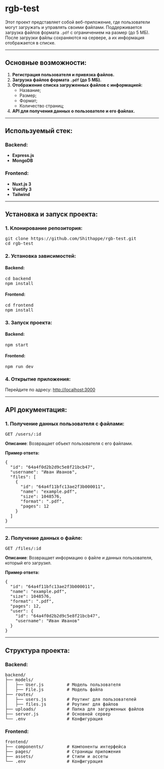# rgb-test

<p>Этот проект представляет собой веб-приложение, где пользователи могут загружать и управлять своими файлами. Поддерживается загрузка файлов формата <code>.pdf</code> с ограничением на размер (до 5 МБ). После загрузки файлы сохраняются на сервере, а их информация отображается в списке.</p>
<hr>
<h2>Основные возможности:</h2>
<ol>
   <li><strong>Регистрация пользователя и привязка файлов.</strong></li>
   <li><strong>Загрузка файлов формата <code>.pdf</code> (до 5 МБ).</strong></li>
   <li>
      <strong>Отображение списка загруженных файлов с информацией:</strong>
      <ul>
         <li>Название;</li>
         <li>Размер;</li>
         <li>Формат;</li>
         <li>Количество страниц;</li>
      </ul>
   </li>
   <li><strong>API для получения данных о пользователе и его файлах.</strong></li>
</ol>
<hr>
<h2>Используемый стек:</h2>
<h3>Backend:</h3>
<ul>
   <li><strong>Express.js</strong></li>
   <li><strong>MongoDB</strong></li>
</ul>
<h3>Frontend:</h3>
<ul>
   <li><strong>Nuxt.js 3</strong></li>
   <li><strong>Vuetify 3</strong></li>
   <li><strong>Tailwind</strong></li>
</ul>
<hr>
<h2>Установка и запуск проекта:</h2>
<h3>1. Клонирование репозитория:</h3>
<pre>
git clone https://github.com/Shithappe/rgb-test.git
cd rgb-test
</pre>
<h3>2. Установка зависимостей:</h3>
<h4>Backend:</h4>
<pre>
cd backend
npm install
</pre>
<h4>Frontend:</h4>
<pre>
cd frontend
npm install
</pre>
<h3>3. Запуск проекта:</h3>
<h4>Backend:</h4>
<pre>
npm start
</pre>
<h4>Frontend:</h4>
<pre>
npm run dev
</pre>
<h3>4. Открытие приложения:</h3>
<p>Перейдите по адресу: <a href="http://localhost:3000">http://localhost:3000</a></p>
<hr>
<h2>API документация:</h2>
<h3><strong>1. Получение данных пользователя с файлами:</strong></h3>
<pre>
GET /users/:id
</pre>
<p><strong>Описание</strong>: Возвращает объект пользователя с его файлами.</p>
<p><strong>Пример ответа:</strong></p>
<pre>
{
  "id": "64a4f0d2b2d9c5e8f21bcb47",
  "username": "Иван Иванов",
  "files": [
    {
      "id": "64a4f11bfc13ae2f3b000011",
      "name": "example.pdf",
      "size": 1048576,
      "format": ".pdf",
      "pages": 12
    }
  ]
}
</pre>
<hr>
<h3><strong>2. Получение данных о файле:</strong></h3>
<pre>
GET /files/:id
</pre>
<p><strong>Описание</strong>: Возвращает информацию о файле и данных пользователя, который его загрузил.</p>
<p><strong>Пример ответа:</strong></p>
<pre>
{
  "id": "64a4f11bfc13ae2f3b000011",
  "name": "example.pdf",
  "size": 1048576,
  "format": ".pdf",
  "pages": 12,
  "user": {
    "id": "64a4f0d2b2d9c5e8f21bcb47",
    "username": "Иван Иванов"
  }
}
</pre>
<hr>
<h2>Структура проекта:</h2>
<h3>Backend:</h3>
<pre>
backend/
├── models/
│   ├── User.js         # Модель пользователя
│   ├── File.js         # Модель файла
├── routes/
│   ├── users.js        # Роутинг для пользователей
│   ├── files.js        # Роутинг для файлов
├── uploads/            # Папка для загруженных файлов
├── server.js           # Основной сервер
└── .env                # Конфигурация
</pre>
<h3>Frontend:</h3>
<pre>
frontend/
├── components/         # Компоненты интерфейса
├── pages/              # Страницы приложения
├── assets/             # Стили и ассеты
└── .env                # Конфигурация
</pre>
